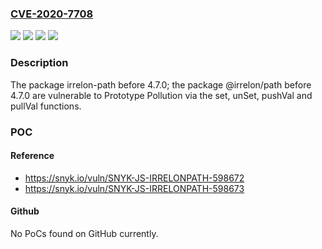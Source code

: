 ### [CVE-2020-7708](https://cve.mitre.org/cgi-bin/cvename.cgi?name=CVE-2020-7708)
![](https://img.shields.io/static/v1?label=Product&message=%40irrelon%2Fpath&color=blue)
![](https://img.shields.io/static/v1?label=Product&message=irrelon-path&color=blue)
![](https://img.shields.io/static/v1?label=Version&message=%3C%204.7.0%20&color=brighgreen)
![](https://img.shields.io/static/v1?label=Vulnerability&message=Prototype%20Pollution&color=brighgreen)

### Description

The package irrelon-path before 4.7.0; the package @irrelon/path before 4.7.0 are vulnerable to Prototype Pollution via the set, unSet, pushVal and pullVal functions.

### POC

#### Reference
- https://snyk.io/vuln/SNYK-JS-IRRELONPATH-598672
- https://snyk.io/vuln/SNYK-JS-IRRELONPATH-598673

#### Github
No PoCs found on GitHub currently.

